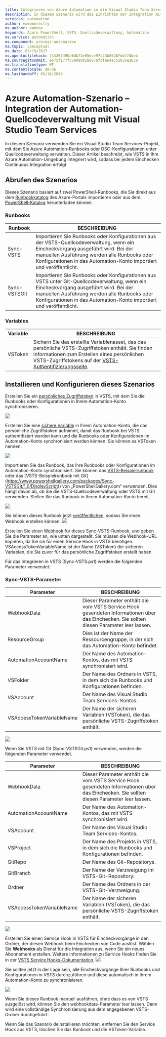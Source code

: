 ```yaml
---
title: Integrieren von Azure Automation in die Visual Studio Team Services-Quellcodeverwaltung
description: In diesem Szenario wird das Einrichten der Integration mit einem Azure Automation-Konto und der Visual Stuido Team Services-Quellcodeverwaltung erläutert.
services: automation
author: eamonoreilly
ms.author: eamono
keywords: Azure PowerShell, VSTS, Quellcodeverwaltung, Automation
ms.service: automation
ms.component: process-automation
ms.topic: conceptual
ms.date: 03/19/2017
ms.openlocfilehash: f34267490a0db71e05ece97c23b86467dbf7dbeb
ms.sourcegitcommit: eb75f177fc59d90b1b667afcfe64ac51936e2638
ms.translationtype: HT
ms.contentlocale: de-DE
ms.lasthandoff: 05/16/2018
---
```

# <a name="azure-automation-scenario---automation-source-control-integration-with-visual-studio-team-services"></a>Azure Automation-Szenario – Integration der Automation-Quellcodeverwaltung mit Visual Studio Team Services

In diesem Szenario verwenden Sie ein Visual Studio Team Services-Projekt, mit dem Sie Azure Automation-Runbooks oder DSC-Konfigurationen unter Quellcodeverwaltung verwalten.
Dieser Artikel beschreibt, wie VSTS in Ihre Azure Automation-Umgebung integriert wird, sodass bei jedem Einchecken Continuous Integration erfolgt.

## <a name="getting-the-scenario"></a>Abrufen des Szenarios

Dieses Szenario basiert auf zwei PowerShell-Runbooks, die Sie direkt aus dem [Runbookkatalog](automation-runbook-gallery.md) des Azure-Portals importieren oder aus dem [PowerShell-Katalog](https://www.powershellgallery.com) herunterladen können.

### <a name="runbooks"></a>Runbooks

Runbook | BESCHREIBUNG| 
--------|------------|
Sync-VSTS | Importieren Sie Runbooks oder Konfigurationen aus der VSTS-Quellcodeverwaltung, wenn ein Eincheckvorgang ausgeführt wird. Bei der manuellen Ausführung werden alle Runbooks oder Konfigurationen in das Automation-Konto importiert und veröffentlicht.| 
Sync-VSTSGit | Importieren Sie Runbooks oder Konfigurationen aus VSTS unter Git-Quellcodeverwaltung, wenn ein Eincheckvorgang ausgeführt wird. Bei der manuellen Ausführung werden alle Runbooks oder Konfigurationen in das Automation-Konto importiert und veröffentlicht.|

### <a name="variables"></a>Variables

Variable | BESCHREIBUNG|
-----------|------------|
VSToken | Sichern Sie das erstellte Variablenasset, das das persönliche VSTS-Zugriffstoken enthält. Sie finden Informationen zum Erstellen eines persönlichen VSTS-Zugriffstokens auf der [VSTS-Authentifizierungsseite](/vsts/accounts/use-personal-access-tokens-to-authenticate).
## <a name="installing-and-configuring-this-scenario"></a>Installieren und Konfigurieren dieses Szenarios

Erstellen Sie ein [persönliches Zugriffstoken](/vsts/accounts/use-personal-access-tokens-to-authenticate) in VSTS, mit dem Sie die Runbooks oder Konfigurationen in Ihrem Automation-Konto synchronisieren.

![](media/automation-scenario-source-control-integration-with-VSTS/VSTSPersonalToken.png) 

Erstellen Sie eine [sichere Variable](automation-variables.md) in Ihrem Automation-Konto, die das persönliche Zugriffstoken aufnimmt, damit das Runbook bei VSTS authentifiziert werden kann und die Runbooks oder Konfigurationen im Automation-Konto synchronisiert werden können. Sie können es VSToken nennen. 

![](media/automation-scenario-source-control-integration-with-VSTS/VSTSTokenVariable.png)

Importieren Sie das Runbook, das Ihre Runbooks oder Konfigurationen im Automation-Konto synchronisiert. Sie können das [VSTS-Beispielrunbook](https://www.powershellgallery.com/packages/Sync-VSTS/1.0/DisplayScript) oder das [VSTS-Beispielrunbook mit Git] (https://www.powershellgallery.com/packages/Sync-VSTSGit/1.0/DisplayScript)) von „PowerShellGallery.com“ verwenden. Dies hängt davon ab, ob Sie die VSTS-Quellcodeverwaltung oder VSTS mit Git verwenden. Stellen Sie das Runbook in Ihrem Automation-Konto bereit.

![](media/automation-scenario-source-control-integration-with-VSTS/VSTSPowerShellGallery.png)

Sie können dieses Runbook jetzt [veröffentlichen](automation-creating-importing-runbook.md#publishing-a-runbook), sodass Sie einen Webhook erstellen können. 
![](media/automation-scenario-source-control-integration-with-VSTS/VSTSPublishRunbook.png)

Erstellen Sie einen [Webhook](automation-webhooks.md) für dieses Sync-VSTS-Runbook, und geben Sie die Parameter an, wie unten dargestellt. Sie müssen die Webhook-URL kopieren, da Sie sie für einen Service Hook in VSTS benötigen. VSAccessTokenVariableName ist der Name (VSToken) der sicheren Variablen, die Sie zuvor für das persönliche Zugriffstoken erstellt haben. 

Für das Integrieren in VSTS (Sync-VSTS.ps1) werden die folgenden Parameter verwendet:
### <a name="sync-vsts-parameters"></a>Sync-VSTS-Parameter

Parameter | BESCHREIBUNG| 
--------|------------|
WebhookData | Dieser Parameter enthält die vom VSTS Service Hook gesendeten Informationen über das Einchecken. Sie sollten diesen Parameter leer lassen.| 
ResourceGroup | Dies ist der Name der Ressourcengruppe, in der sich das Automation-Konto befindet.|
AutomationAccountName | Der Name des Automation-Kontos, das mit VSTS synchronisiert wird.|
VSFolder | Der Name des Ordners in VSTS, in dem sich die Runbooks und Konfigurationen befinden.|
VSAccount | Der Name des Visual Studio Team Services-Kontos.| 
VSAccessTokenVariableName | Der Name der sicheren Variablen (VSToken), die das persönliche VSTS-Zugriffstoken enthält.| 


![](media/automation-scenario-source-control-integration-with-VSTS/VSTSWebhook.png)

Wenn Sie VSTS mit Git (Sync-VSTSGit.ps1) verwenden, werden die folgenden Parameter verwendet.

Parameter | BESCHREIBUNG|
--------|------------|
WebhookData | Dieser Parameter enthält die vom VSTS Service Hook gesendeten Informationen über das Einchecken. Sie sollten diesen Parameter leer lassen.| ResourceGroup | Dies ist der Name der Ressourcengruppe, in der sich das Automation-Konto befindet.|
AutomationAccountName | Der Name des Automation-Kontos, das mit VSTS synchronisiert wird.|
VSAccount | Der Name des Visual Studio Team Services-Kontos.|
VSProject | Der Name des Projekts in VSTS, in dem sich die Runbooks und Konfigurationen befinden.|
GitRepo | Der Name des Git-Repositorys.|
GitBranch | Der Name der Verzweigung im VSTS-Git-Repository.|
Ordner | Der Name des Ordners in der VSTS-Git-Verzweigung.|
VSAccessTokenVariableName | Der Name der sicheren Variablen (VSToken), die das persönliche VSTS-Zugriffstoken enthält.|

![](media/automation-scenario-source-control-integration-with-VSTS/VSTSGitWebhook.png)

Erstellen Sie einen Service Hook in VSTS für Eincheckvorgänge in den Ordner, der diesen Webhook beim Einchecken von Code auslöst. Wählen Sie **Webhooks** als Dienst für die Integration aus, wenn Sie ein neues Abonnement erstellen. Weitere Informationen zu Service Hooks finden Sie in der [VSTS Service Hooks-Dokumentation](https://www.visualstudio.com/en-us/docs/marketplace/integrate/service-hooks/get-started).
![](media/automation-scenario-source-control-integration-with-VSTS/VSTSServiceHook.png)

Sie sollten jetzt in der Lage sein, alle Eincheckvorgänge Ihrer Runbooks und Konfigurationen in VSTS durchzuführen und diese automatisch in Ihrem Automation-Konto zu synchronisieren.

![](media/automation-scenario-source-control-integration-with-VSTS/VSTSSyncRunbookOutput.png)

Wenn Sie dieses Runbook manuell ausführen, ohne dass es von VSTS ausgelöst wird, können Sie den webhookdata-Parameter leer lassen. Dann wird eine vollständige Synchronisierung aus dem angegebenen VSTS-Ordner durchgeführt.

Wenn Sie das Szenario deinstallieren möchten, entfernen Sie den Service Hook aus VSTS, löschen Sie das Runbook und die VSToken-Variable.
